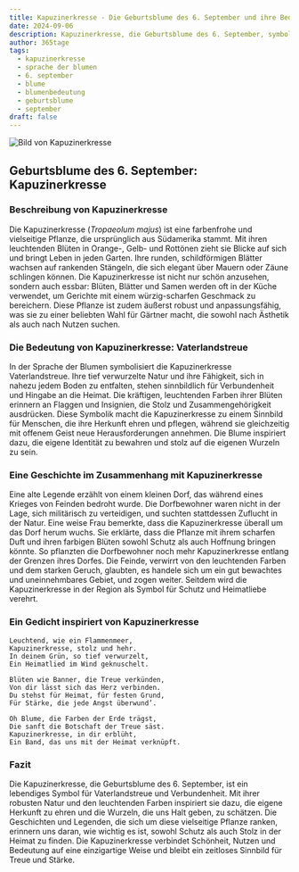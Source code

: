 ```yaml
---
title: Kapuzinerkresse - Die Geburtsblume des 6. September und ihre Bedeutung
date: 2024-09-06
description: Kapuzinerkresse, die Geburtsblume des 6. September, symbolisiert Vaterlandstreue. Erfahre mehr über ihre Geschichte, Bedeutung und Symbolik in der Sprache der Blumen.
author: 365tage
tags:
  - kapuzinerkresse
  - sprache der blumen
  - 6. september
  - blume
  - blumenbedeutung
  - geburtsblume
  - september
draft: false
---
```


![Bild von Kapuzinerkresse](https://cdn.pixabay.com/photo/2014/06/15/19/52/nasturtium-369479_1280.jpg#center)


## Geburtsblume des 6. September: Kapuzinerkresse

### Beschreibung von Kapuzinerkresse

Die Kapuzinerkresse (_Tropaeolum majus_) ist eine farbenfrohe und vielseitige Pflanze, die ursprünglich aus Südamerika stammt. Mit ihren leuchtenden Blüten in Orange-, Gelb- und Rottönen zieht sie Blicke auf sich und bringt Leben in jeden Garten. Ihre runden, schildförmigen Blätter wachsen auf rankenden Stängeln, die sich elegant über Mauern oder Zäune schlingen können. Die Kapuzinerkresse ist nicht nur schön anzusehen, sondern auch essbar: Blüten, Blätter und Samen werden oft in der Küche verwendet, um Gerichte mit einem würzig-scharfen Geschmack zu bereichern. Diese Pflanze ist zudem äußerst robust und anpassungsfähig, was sie zu einer beliebten Wahl für Gärtner macht, die sowohl nach Ästhetik als auch nach Nutzen suchen.

### Die Bedeutung von Kapuzinerkresse: Vaterlandstreue

In der Sprache der Blumen symbolisiert die Kapuzinerkresse Vaterlandstreue. Ihre tief verwurzelte Natur und ihre Fähigkeit, sich in nahezu jedem Boden zu entfalten, stehen sinnbildlich für Verbundenheit und Hingabe an die Heimat. Die kräftigen, leuchtenden Farben ihrer Blüten erinnern an Flaggen und Insignien, die Stolz und Zusammengehörigkeit ausdrücken. Diese Symbolik macht die Kapuzinerkresse zu einem Sinnbild für Menschen, die ihre Herkunft ehren und pflegen, während sie gleichzeitig mit offenem Geist neue Herausforderungen annehmen. Die Blume inspiriert dazu, die eigene Identität zu bewahren und stolz auf die eigenen Wurzeln zu sein.

### Eine Geschichte im Zusammenhang mit Kapuzinerkresse

Eine alte Legende erzählt von einem kleinen Dorf, das während eines Krieges von Feinden bedroht wurde. Die Dorfbewohner waren nicht in der Lage, sich militärisch zu verteidigen, und suchten stattdessen Zuflucht in der Natur. Eine weise Frau bemerkte, dass die Kapuzinerkresse überall um das Dorf herum wuchs. Sie erklärte, dass die Pflanze mit ihrem scharfen Duft und ihren farbigen Blüten sowohl Schutz als auch Hoffnung bringen könnte. So pflanzten die Dorfbewohner noch mehr Kapuzinerkresse entlang der Grenzen ihres Dorfes. Die Feinde, verwirrt von den leuchtenden Farben und dem starken Geruch, glaubten, es handele sich um ein gut bewachtes und uneinnehmbares Gebiet, und zogen weiter. Seitdem wird die Kapuzinerkresse in der Region als Symbol für Schutz und Heimatliebe verehrt.

### Ein Gedicht inspiriert von Kapuzinerkresse

```
Leuchtend, wie ein Flammenmeer,  
Kapuzinerkresse, stolz und hehr.  
In deinem Grün, so tief verwurzelt,  
Ein Heimatlied im Wind geknuschelt.  

Blüten wie Banner, die Treue verkünden,  
Von dir lässt sich das Herz verbinden.  
Du stehst für Heimat, für festen Grund,  
Für Stärke, die jede Angst überwund’.  

Oh Blume, die Farben der Erde trägst,  
Die sanft die Botschaft der Treue säst.  
Kapuzinerkresse, in dir erblüht,  
Ein Band, das uns mit der Heimat verknüpft.  
```

### Fazit

Die Kapuzinerkresse, die Geburtsblume des 6. September, ist ein lebendiges Symbol für Vaterlandstreue und Verbundenheit. Mit ihrer robusten Natur und den leuchtenden Farben inspiriert sie dazu, die eigene Herkunft zu ehren und die Wurzeln, die uns Halt geben, zu schätzen. Die Geschichten und Legenden, die sich um diese vielseitige Pflanze ranken, erinnern uns daran, wie wichtig es ist, sowohl Schutz als auch Stolz in der Heimat zu finden. Die Kapuzinerkresse verbindet Schönheit, Nutzen und Bedeutung auf eine einzigartige Weise und bleibt ein zeitloses Sinnbild für Treue und Stärke.